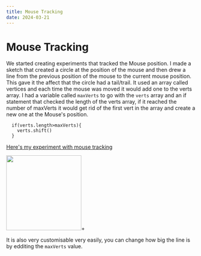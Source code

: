 ```yaml
---
title: Mouse Tracking
date: 2024-03-21
---
```


# Mouse Tracking

We started creating experiments that tracked the Mouse position. I made a sketch that created a circle at the position of the mouse and then drew a line from the previous position of the mouse
to the current mouse position. This gave it the affect that the circle had a tail/trail. It used an array called vertices and each time the mouse was moved it would add one to the verts array.
I had a variable called `maxVerts` to go with the `verts` array and an if statement that checked the length of the verts array, if it reached the number of maxVerts it would get rid of the first
vert in the array and create a new one at the Mouse's position. 
```
  if(verts.length>maxVerts){
    verts.shift()
  }
```
[Here's my experiment with mouse tracking](/my-blog/Code-Experiments/vertices-tail/index.html)

<img src="/my-blog/Images/mouse-tracking.png" width="200px">+

It is also very customisable very easily, you can change how big the line is by edditing the `maxVerts` value.
